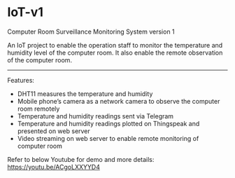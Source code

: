 # IoT-v1

Computer Room Surveillance Monitoring System version 1

An IoT project to enable the operation staff to monitor the temperature and humidity level of the computer room.  It also enable the remote observation of the computer room.
<hr>

Features:
* DHT11 measures the temperature and humidity
* Mobile phone’s camera as a network camera to observe the computer room remotely
* Temperature and humidity readings sent via Telegram
* Temperature and humidity readings plotted on Thingspeak and presented on web server
* Video streaming on web server to enable remote monitoring of computer room

Refer to below Youtube for demo and more details:
https://youtu.be/ACgoLXXYYD4
